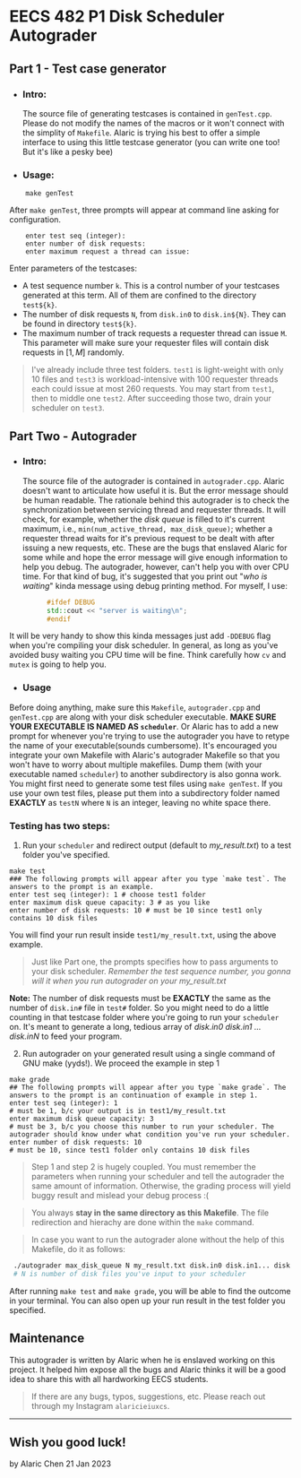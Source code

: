 # EECS 482 P1 Disk Scheduler Autograder
## Part 1 - Test case generator
+ ### Intro:
  The source file of generating testcases is contained in `genTest.cpp`. Please do not modify the names of the macros or it won't connect with the simplity of `Makefile`. Alaric is trying his best to offer a simple interface to using this little testcase generator (you can write one too! But it's like a pesky bee)
+ ### Usage:
```make
    make genTest
```
  After `make genTest`, three prompts will appear at command line asking for configuration.
```make
    enter test seq (integer):
    enter number of disk requests:
    enter maximum request a thread can issue:
```
  Enter parameters of the testcases:
  + A test sequence number `k`. This is a control number of your testcases generated at this term. All of them are confined to the directory `test${k}`.
  + The number of disk requests `N`, from `disk.in0` to `disk.in${N}`. They can be found in directory `test${k}`.
  + The maximum number of track requests a requester thread can issue `M`. This parameter will make sure your requester files will contain disk requests in $[1,M]$ randomly.
  >I've already include three test folders. `test1` is light-weight with only 10 files and `test3` is workload-intensive with 100 requester threads each could issue at most 260 requests. You may start from `test1`, then to middle one `test2`. After succeeding those two, drain your scheduler on `test3`.


## Part Two - Autograder
+ ### Intro: 
  The source file of the autograder is contained in `autograder.cpp`. Alaric doesn't want to articulate how useful it is. But the error message should be human readable. The rationale behind this autograder is to check the synchronization between servicing thread and requester threads. It will check, for example, whether the *disk queue* is filled to it's current maximum, i.e., `min(num_active_thread, max_disk_queue)`; whether a requester thread waits for it's previous request to be dealt with after issuing a new requests, etc. These are the bugs that enslaved Alaric for some while and hope the error message will give enough information to help you debug. The autograder, however, can't help you with over CPU time. For that kind of bug, it's suggested that you print out "*who is waiting*" kinda message using debug printing method. For myself, I use:
  ```c++
        #ifdef DEBUG
        std::cout << "server is waiting\n";
        #endif

  ```
It will be very handy to show this kinda messages just add `-DDEBUG` flag when you're compiling your disk scheduler. In general, as long as you've avoided busy waiting you CPU time will be fine. Think carefully how `cv` and `mutex` is going to help you.
+ ### Usage
Before doing anything, make sure this `Makefile`, `autograder.cpp` and `genTest.cpp` are along with your disk scheduler executable. **MAKE SURE YOUR EXECUTABLE IS NAMED AS `scheduler`**. Or Alaric has to add a new prompt for whenever you're trying to use the autograder you have to retype the name of your executable(sounds cumbersome). It's encouraged you integrate your own Makefile with Alaric's autograder Makefile so that you won't have to worry about multiple makefiles. Dump them (with your executable named `scheduler`) to another subdirectory is also gonna work. You might first need to generate some test files using `make genTest`. If you use your own test files, please put them into a subdirectory folder named **EXACTLY** as `testN` where `N` is an integer, leaving no white space there.
### Testing has two steps:
1. Run your `scheduler` and redirect output (default to *my_result.txt*) to a test folder you've specified.
```make
make test
### The following prompts will appear after you type `make test`. The answers to the prompt is an example.
enter test seq (integer): 1 # choose test1 folder
enter maximum disk queue capacity: 3 # as you like
enter number of disk requests: 10 # must be 10 since test1 only contains 10 disk files
```
You will find your run result inside `test1/my_result.txt`, using the above example.
> Just like Part one, the prompts specifies how to pass arguments to your disk scheduler. *Remember the test sequence number, you gonna will it when you run autograder on your my_result.txt*

**Note:** The number of disk requests must be **EXACTLY** the same as the number of `disk.in#` file in `test#` folder. So you might need to do a little counting in that testcase folder where you're going to run your `scheduler` on. It's meant to generate a long, tedious array of *disk.in0 disk.in1 ... disk.inN* to feed your program.

2. Run autograder on your generated result using a single command of GNU make (yyds!). We proceed the example in step 1
```make
make grade
## The following prompts will appear after you type `make grade`. The answers to the prompt is an continuation of example in step 1.
enter test seq (integer): 1 
# must be 1, b/c your output is in test1/my_result.txt
enter maximum disk queue capacity: 3
# must be 3, b/c you choose this number to run your scheduler. The autograder should know under what condition you've run your scheduler.
enter number of disk requests: 10
# must be 10, since test1 folder only contains 10 disk files
```
> Step 1 and step 2 is hugely coupled. You must remember the parameters when running your scheduler and tell the autograder the same amount of information. Otherwise, the grading process will yield buggy result and mislead your debug process :(

> You always **stay in the same directory as this Makefile**. The file redirection and hierachy are done within the `make` command.

>In case you want to run the autograder alone without the help of this Makefile, do it as follows:
```bash
 ./autograder max_disk_queue N my_result.txt disk.in0 disk.in1... disk.inN
 # N is number of disk files you've input to your scheduler
```
After running `make test` and `make grade`, you will be able to find the outcome in your terminal. You can also open up your run result in the test folder you specified.

## Maintenance
This autograder is written by Alaric when he is enslaved working on this project. It helped him expose all the bugs and Alaric thinks it will be a good idea to share this with all hardworking EECS students.

>If there are any bugs, typos, suggestions, etc. Please reach out through my Instagram `alaricieiuxcs`.

---
## Wish you good luck!
by Alaric Chen 21 Jan 2023
